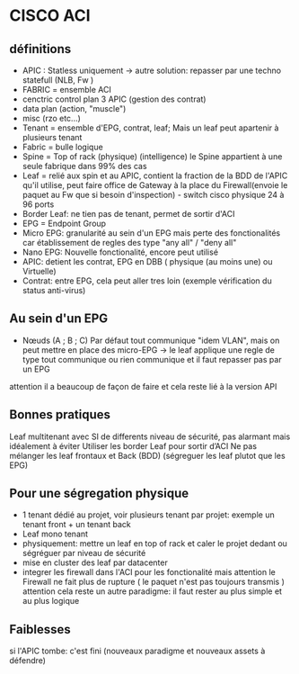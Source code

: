 # CISCO ACI

## définitions
 
* APIC : Statless uniquement -> autre solution: repasser par une techno statefull (NLB, Fw )
* FABRIC = ensemble ACI
* cenctric control plan 3 APIC (gestion des contrat)
* data plan (action, "muscle")
* misc (rzo etc...)
* Tenant = ensemble d'EPG, contrat, leaf; Mais un leaf peut apartenir à plusieurs tenant
* Fabric = bulle logique
* Spine = Top of rack (physique) (intelligence) le Spine appartient à une seule fabrique dans 99% des cas
* Leaf  = relié aux spin et au APIC, contient la fraction de la BDD de l'APIC  qu'il utilise, peut faire office de Gateway à la place du Firewall(envoie le paquet au Fw que si besoin d'inspection) - switch cisco physique 24 à 96 ports
* Border Leaf: ne tien pas de tenant, permet de sortir d'ACI 
* EPG = Endpoint Group 
* Micro  EPG: granularité au sein d'un EPG mais perte des fonctionalités car  établissement de regles des type "any all" / "deny all"
* Nano EPG: Nouvelle fonctionalité, encore peut utilisé
* APIC: detient les contrat, EPG en DBB ( physique (au moins une) ou Virtuelle)
* Contrat: entre EPG, cela peut aller tres loin (exemple vérification du status anti-virus)


## Au sein d'un EPG

* Nœuds (A ; B ; C)
Par défaut tout communique "idem VLAN", mais  on peut mettre en place des micro-EPG -> le leaf applique une regle  de type tout communique ou rien communique et il faut repasser pas par  un EPG

attention il a beaucoup de façon de faire et cela reste lié à la version API 


## Bonnes pratiques

Leaf multitenant avec SI de differents niveau de sécurité, pas alarmant mais idéalement à éviter
Utiliser les border Leaf pour sortir d’ACI
Ne pas mélanger les leaf frontaux et Back (BDD) (ségreguer les leaf plutot que les EPG)


## Pour une ségregation physique

- 1 tenant dédié au projet, voir plusieurs tenant par projet: exemple un tenant front + un tenant back
- Leaf mono tenant
- physiquement: mettre un leaf en top of rack et caler le projet dedant ou ségréguer par niveau de sécurité
- mise en cluster des leaf par datacenter
-  integrer les firewall dans l'ACI pour les fonctionalité mais attention  le Firewall ne fait plus de rupture ( le paquet n'est pas toujours  transmis )
attention cela reste un autre paradigme: il faut rester au plus simple et au plus logique 


## Faiblesses

si l'APIC tombe: c'est fini (nouveaux paradigme et nouveaux assets à défendre)
 



